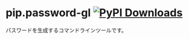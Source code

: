 # pip.password-gl [![PyPI Downloads](https://static.pepy.tech/badge/password-gl)](https://pepy.tech/projects/password-gl)
パスワードを生成するコマンドラインツールです。
